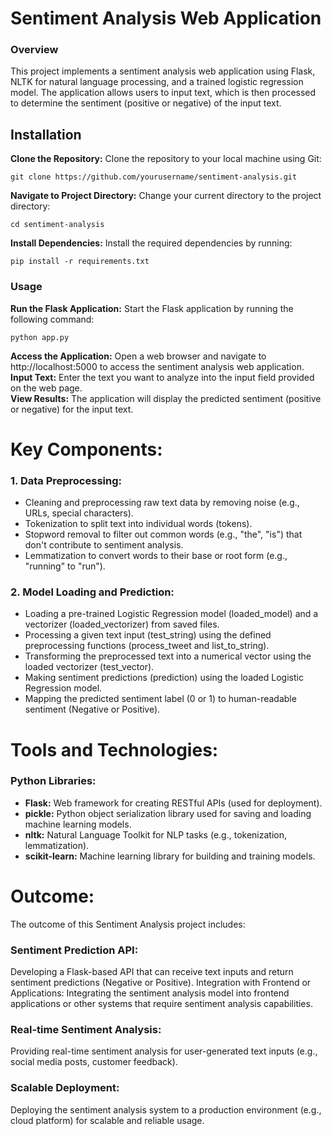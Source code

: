 # Sentiment Analysis Web Application
### Overview
This project implements a sentiment analysis web application using Flask, NLTK for natural language processing, and a trained logistic regression model. The application allows users to input text, which is then processed to determine the sentiment (positive or negative) of the input text.

## Installation
**Clone the Repository:** Clone the repository to your local machine using Git:
```
git clone https://github.com/yourusername/sentiment-analysis.git
```
**Navigate to Project Directory:** Change your current directory to the project directory:
```
cd sentiment-analysis
```
**Install Dependencies:** Install the required dependencies by running:
```
pip install -r requirements.txt
```
### Usage
**Run the Flask Application:** Start the Flask application by running the following command:
```
python app.py
```
**Access the Application:** Open a web browser and navigate to http://localhost:5000 to access the sentiment analysis web application.\
**Input Text:** Enter the text you want to analyze into the input field provided on the web page.\
**View Results:** The application will display the predicted sentiment (positive or negative) for the input text.
# Key Components:
### 1. Data Preprocessing:
* Cleaning and preprocessing raw text data by removing noise (e.g., URLs, special characters).
* Tokenization to split text into individual words (tokens).
* Stopword removal to filter out common words (e.g., "the", "is") that don't contribute to sentiment analysis.
* Lemmatization to convert words to their base or root form (e.g., "running" to "run").
### 2. Model Loading and Prediction:
* Loading a pre-trained Logistic Regression model (loaded_model) and a vectorizer (loaded_vectorizer) from saved files.
* Processing a given text input (test_string) using the defined preprocessing functions (process_tweet and list_to_string).
* Transforming the preprocessed text into a numerical vector using the loaded vectorizer (test_vector).
* Making sentiment predictions (prediction) using the loaded Logistic Regression model.
* Mapping the predicted sentiment label (0 or 1) to human-readable sentiment (Negative or Positive).

# Tools and Technologies:
### Python Libraries:
* **Flask:** Web framework for creating RESTful APIs (used for deployment).
* **pickle:** Python object serialization library used for saving and loading machine learning models.
* **nltk:** Natural Language Toolkit for NLP tasks (e.g., tokenization, lemmatization).
* **scikit-learn:** Machine learning library for building and training models.

# Outcome:
The outcome of this Sentiment Analysis project includes:

### Sentiment Prediction API:
Developing a Flask-based API that can receive text inputs and return sentiment predictions (Negative or Positive).
Integration with Frontend or Applications:
Integrating the sentiment analysis model into frontend applications or other systems that require sentiment analysis capabilities.
### Real-time Sentiment Analysis:
Providing real-time sentiment analysis for user-generated text inputs (e.g., social media posts, customer feedback).
### Scalable Deployment:
Deploying the sentiment analysis system to a production environment (e.g., cloud platform) for scalable and reliable usage.
